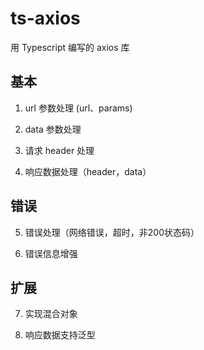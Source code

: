 # ts-axios

用 Typescript 编写的 axios 库

## 基本

1. url 参数处理 (url、params)

2. data 参数处理

3. 请求 header 处理

4. 响应数据处理（header，data）

## 错误

5. 错误处理（网络错误，超时，非200状态码）

6. 错误信息增强

## 扩展

7. 实现混合对象

8. 响应数据支持泛型